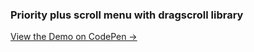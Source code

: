 ### Priority plus scroll menu with dragscroll library

<a href="https://codepen.io/evelynkoun/pen/pooybZP">View the Demo on CodePen →</a>
